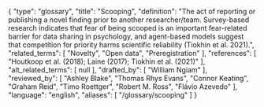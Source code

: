{
    "type": "glossary",
    "title": "Scooping",
    "definition": "The act of reporting or publishing a novel finding prior to another researcher/team. Survey-based research indicates that fear of being scooped is an important fear-related barrier for data sharing in psychology, and agent-based models suggest that competition for priority harms scientific reliability (Tiokhin et al. 2021).",
    "related_terms": [
        "Novelty",
        "Open data",
        "Preregistration"
    ],
    "references": [
        "Houtkoop et al. (2018); Laine (2017); Tiokhin et al. (2021)"
    ],
    "alt_related_terms": [
        null
    ],
    "drafted_by": [
        "William Ngiam"
    ],
    "reviewed_by": [
        "Ashley Blake",
        "Thomas Rhys Evans",
        "Connor Keating",
        "Graham Reid",
        "Timo Roettger",
        "Robert M. Ross",
        "Flávio Azevedo"
    ],
    "language": "english",
    "aliases": [
        "/glossary/scooping"
    ]
}
